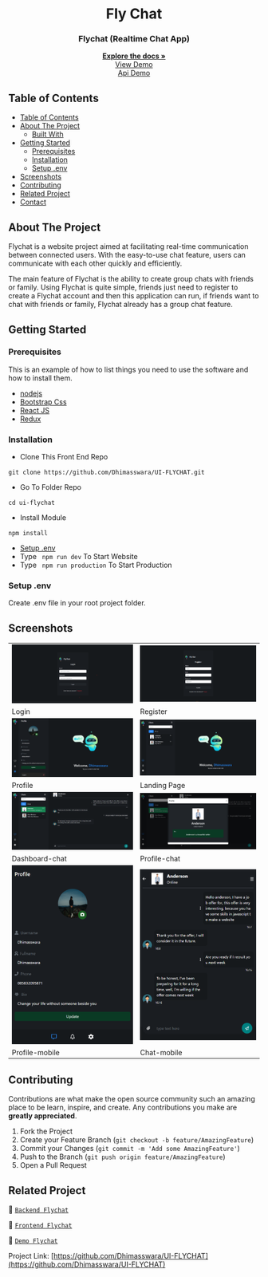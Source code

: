 <p align="center">
<div align="center">
<h1 align="center">Fly Chat</h1>
</div>
  <h3 align="center">Flychat (Realtime Chat App)</h3>
  <p align="center">
    <a href="https://github.com/Dhimasswara/UI-FLYCHAT"><strong>Explore the docs »</strong></a>
    <br />
    <a href="https://ui-flychat.vercel.app/">View Demo</a>
    <br />
    <a href="https://api-flychat-production.up.railway.app">Api Demo</a>
  </p>
</p>

<!-- TABLE OF CONTENTS -->

## Table of Contents

- [Table of Contents](#table-of-contents)
- [About The Project](#about-the-project)
  - [Built With](#built-with)
- [Getting Started](#getting-started)
  - [Prerequisites](#prerequisites)
  - [Installation](#installation)
  - [Setup .env](#setup-env)
- [Screenshots](#screenshots)
- [Contributing](#contributing)
- [Related Project](#related-project)
- [Contact](#contact)

<!-- ABOUT THE PROJECT -->

## About The Project

Flychat is a website project aimed at facilitating real-time communication between connected users. With the easy-to-use chat feature, users can communicate with each other quickly and efficiently.

The main feature of Flychat is the ability to create group chats with friends or family. Using Flychat is quite simple, friends just need to register to create a Flychat account and then this application can run, if friends want to chat with friends or family, Flychat already has a group chat feature.

<!-- GETTING STARTED -->

## Getting Started

### Prerequisites

This is an example of how to list things you need to use the software and how to install them.

- [nodejs](https://nodejs.org/en/download/)
- [Bootstrap Css](https://getbootstrap.com/)
- [React JS](https://reactjs.org/)
- [Redux](https://redux.js.org/)

### Installation

- Clone This Front End Repo

```
git clone https://github.com/Dhimasswara/UI-FLYCHAT.git
```

- Go To Folder Repo

```
cd ui-flychat
```

- Install Module

```
npm install
```

- <a href="#setup-env">Setup .env</a>
- Type ` npm run dev` To Start Website
- Type ` npm run production` To Start Production

### Setup .env

Create .env file in your root project folder.

<!-- ROADMAP -->

## Screenshots

<table>
  <tr>
    <td><img width="350px" src="public\documentation\login.png"  border="0" border="0" alt="1" /></td>
    <td> <img width="350px" src="public\documentation\register.png" \ border="0"  border="0"  border="0"  alt="2" /></td>
  </tr>
   <tr>
    <td>Login</td>
    <td>Register</td>
  </tr>
  <tr>
    <td><img width="350px" src="public\documentation\profile.png"  border="0" border="0" alt="1" /></td>
    <td> <img width="350px" src="public\documentation\landing_page.png" \ border="0"  border="0"  border="0"  alt="2" /></td>
  </tr>
   <tr>
    <td>Profile</td>
    <td>Landing Page</td>
  </tr>
   <tr>
    <td><img width="350px" src="public\documentation\dashboard-chat.png"  border="0" border="0" alt="1" /></td>
    <td> <img width="350px" src="public\documentation\profile-chat.png" \ border="0"  border="0"  border="0"  alt="2" /></td>
  </tr>
   <tr>
    <td>Dashboard-chat</td>
    <td>Profile-chat</td>
  </tr>
   <tr>
    <td><img width="350px" src="public\documentation\profile-mobile.png"  border="0" border="0" alt="1" /></td>
    <td> <img width="350px" src="public\documentation\chat-mobile.png" \ border="0"  border="0"  border="0"  alt="2" /></td>
  </tr>
   <tr>
    <td>Profile-mobile</td>
    <td>Chat-mobile</td>
  </tr>
</table>
<!-- CONTRIBUTING -->

## Contributing

Contributions are what make the open source community such an amazing place to be learn, inspire, and create. Any contributions you make are **greatly appreciated**.

1. Fork the Project
2. Create your Feature Branch (`git checkout -b feature/AmazingFeature`)
3. Commit your Changes (`git commit -m 'Add some AmazingFeature'`)
4. Push to the Branch (`git push origin feature/AmazingFeature`)
5. Open a Pull Request

## Related Project

:rocket: [`Backend Flychat`](https://github.com/Dhimasswara/API-FLYCHAT)

:rocket: [`Frontend Flychat`](https://github.com/Dhimasswara/UI-FLYCHAT)

:rocket: [`Demo Flychat`](https://ui-flychat.vercel.app/)

Project Link: [https://github.com/Dhimasswara/UI-FLYCHAT](https://github.com/Dhimasswara/UI-FLYCHAT)
